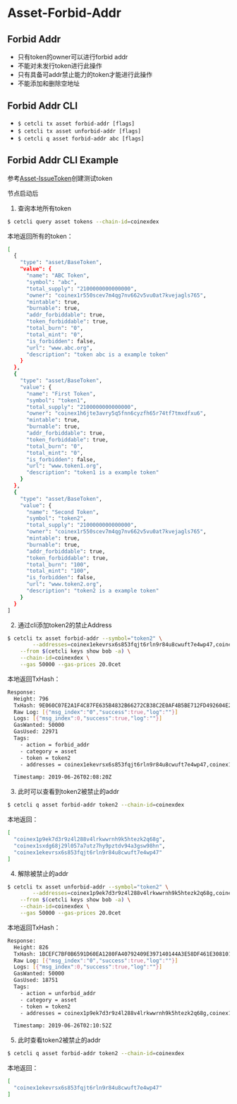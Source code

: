 # Asset-Forbid-Addr

## Forbid Addr

- 只有token的owner可以进行forbid addr
- 不能对未发行token进行此操作
- 只有具备可addr禁止能力的token才能进行此操作
- 不能添加和删除空地址

## Forbid Addr CLI

- `$ cetcli tx asset forbid-addr [flags]`
- `$ cetcli tx asset unforbid-addr [flags]`
- `$ cetcli q asset forbid-addr abc [flags]`

## Forbid Addr CLI Example

参考[Asset-IssueToken](https://github.com/coinexchain/dex/blob/master/docs/tests/dex-asset-issue.md)创建测试token

节点启动后

1. 查询本地所有token

```bash
$ cetcli query asset tokens --chain-id=coinexdex
```

本地返回所有的token：

```bash
[
  {
    "type": "asset/BaseToken",
    "value": {
      "name": "ABC Token",
      "symbol": "abc",
      "total_supply": "2100000000000000",
      "owner": "coinex1r550scev7m4qg7nv662v5vu0at7kvejagls765",
      "mintable": true,
      "burnable": true,
      "addr_forbiddable": true,
      "token_forbiddable": true,
      "total_burn": "0",
      "total_mint": "0",
      "is_forbidden": false,
      "url": "www.abc.org",
      "description": "token abc is a example token"
    }
  },
  {
    "type": "asset/BaseToken",
    "value": {
      "name": "First Token",
      "symbol": "token1",
      "total_supply": "2100000000000000",
      "owner": "coinex1h6jte3avry5q5fnn6cyzfh65r74tf7tmxdfxu6",
      "mintable": true,
      "burnable": true,
      "addr_forbiddable": true,
      "token_forbiddable": true,
      "total_burn": "0",
      "total_mint": "0",
      "is_forbidden": false,
      "url": "www.token1.org",
      "description": "token1 is a example token"
    }
  },
  {
    "type": "asset/BaseToken",
    "value": {
      "name": "Second Token",
      "symbol": "token2",
      "total_supply": "2100000000000000",
      "owner": "coinex1r550scev7m4qg7nv662v5vu0at7kvejagls765",
      "mintable": true,
      "burnable": true,
      "addr_forbiddable": true,
      "token_forbiddable": true,
      "total_burn": "100",
      "total_mint": "100",
      "is_forbidden": false,
      "url": "www.token2.org",
      "description": "token2 is a example token"
    }
  }
]
```

2. 通过cli添加token2的禁止Address

```bash
$ cetcli tx asset forbid-addr --symbol="token2" \
        --addresses=coinex1ekevrsx6s853fqjt6rln9r84u8cwuft7e4wp47,coinex1p9ek7d3r9z4l288v4lrkwwrnh9k5htezk2q68g,coinex1sxdg68j29l057a7utz7hy9pztdv94a3gsw98hn \
    --from $(cetcli keys show bob -a) \
    --chain-id=coinexdex \
    --gas 50000 --gas-prices 20.0cet
```

本地返回TxHash：

```bash
Response:
  Height: 796
  TxHash: 9E060C07E2A1F4C87FE635B4832B66272CB38C2E0AF4B5BE712FD492604E2676
  Raw Log: [{"msg_index":"0","success":true,"log":""}]
  Logs: [{"msg_index":0,"success":true,"log":""}]
  GasWanted: 50000
  GasUsed: 22971
  Tags:
    - action = forbid_addr
    - category = asset
    - token = token2
    - addresses = coinex1ekevrsx6s853fqjt6rln9r84u8cwuft7e4wp47,coinex1p9ek7d3r9z4l288v4lrkwwrnh9k5htezk2q68g,coinex1sxdg68j29l057a7utz7hy9pztdv94a3gsw98hn,

  Timestamp: 2019-06-26T02:08:20Z
```

3. 此时可以查看到token2被禁止的addr

```bash
$ cetcli q asset forbid-addr token2 --chain-id=coinexdex
```

本地返回：

```bash
[
  "coinex1p9ek7d3r9z4l288v4lrkwwrnh9k5htezk2q68g",
  "coinex1sxdg68j29l057a7utz7hy9pztdv94a3gsw98hn",
  "coinex1ekevrsx6s853fqjt6rln9r84u8cwuft7e4wp47"
]
```

4. 解除被禁止的addr

```bash
$ cetcli tx asset unforbid-addr --symbol="token2" \
        --addresses=coinex1p9ek7d3r9z4l288v4lrkwwrnh9k5htezk2q68g,coinex1sxdg68j29l057a7utz7hy9pztdv94a3gsw98hn \
    --from $(cetcli keys show bob -a) \
    --chain-id=coinexdex \
    --gas 50000 --gas-prices 20.0cet
```

本地返回TxHash：

```bash
Response:
  Height: 826
  TxHash: 1BCEFC7BF0B6591D60EA1280FA40792409E397140144A3E58DF461E308101859
  Raw Log: [{"msg_index":"0","success":true,"log":""}]
  Logs: [{"msg_index":0,"success":true,"log":""}]
  GasWanted: 50000
  GasUsed: 18751
  Tags:
    - action = unforbid_addr
    - category = asset
    - token = token2
    - addresses = coinex1p9ek7d3r9z4l288v4lrkwwrnh9k5htezk2q68g,coinex1sxdg68j29l057a7utz7hy9pztdv94a3gsw98hn,

  Timestamp: 2019-06-26T02:10:52Z
```

5. 此时查看token2被禁止的addr

```bash
$ cetcli q asset forbid-addr token2 --chain-id=coinexdex

```

本地返回：

```bash
[
  "coinex1ekevrsx6s853fqjt6rln9r84u8cwuft7e4wp47"
]
```

